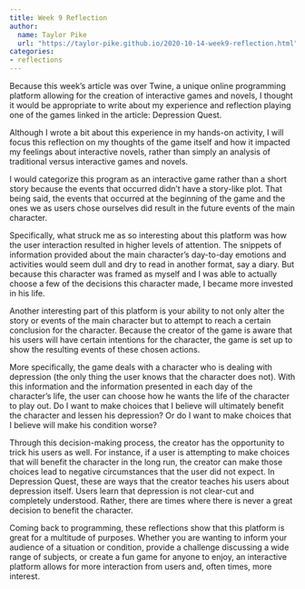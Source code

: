 ```yaml
---
title: Week 9 Reflection
author:
  name: Taylor Pike
  url: "https://taylor-pike.github.io/2020-10-14-week9-reflection.html"
categories:
- reflections
---
```


Because this week’s article was over Twine, a unique online programming platform allowing for the creation of interactive games and novels, I thought it would be appropriate to write about my experience and reflection playing one of the games linked in the article: Depression Quest.

Although I wrote a bit about this experience in my hands-on activity, I will focus this reflection on my thoughts of the game itself and how it impacted my feelings about interactive novels, rather than simply an analysis of traditional versus interactive games and novels.

I would categorize this program as an interactive game rather than a short story because the events that occurred didn’t have a story-like plot. That being said, the events that occurred at the beginning of the game and the ones we as users chose ourselves did result in the future events of the main character.

Specifically, what struck me as so interesting about this platform was how the user interaction resulted in higher levels of attention. The snippets of information provided about the main character’s day-to-day emotions and activities would seem dull and dry to read in another format, say a diary. But because this character was framed as myself and I was able to actually choose a few of the decisions this character made, I became more invested in his life.

Another interesting part of this platform is your ability to not only alter the story or events of the main character but to attempt to reach a certain conclusion for the character. Because the creator of the game is aware that his users will have certain intentions for the character, the game is set up to show the resulting events of these chosen actions.

More specifically, the game deals with a character who is dealing with depression (the only thing the user knows that the character does not). With this information and the information presented in each day of the character’s life, the user can choose how he wants the life of the character to play out. Do I want to make choices that I believe will ultimately benefit the character and lessen his depression? Or do I want to make choices that I believe will make his condition worse?

Through this decision-making process, the creator has the opportunity to trick his users as well. For instance, if a user is attempting to make choices that will benefit the character in the long run, the creator can make those choices lead to negative circumstances that the user did not expect. In Depression Quest, these are ways that the creator teaches his users about depression itself. Users learn that depression is not clear-cut and completely understood. Rather, there are times where there is never a great decision to benefit the character.

Coming back to programming, these reflections show that this platform is great for a multitude of purposes. Whether you are wanting to inform your audience of a situation or condition, provide a challenge discussing a wide range of subjects, or create a fun game for anyone to enjoy, an interactive platform allows for more interaction from users and, often times, more interest.
